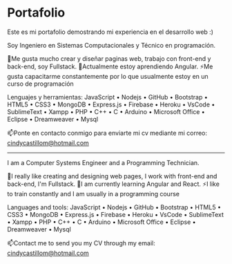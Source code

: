 # Portafolio
Este es mi portafolio demostrando mi experiencia en el desarrollo web :)

Soy Ingeniero en Sistemas Computacionales y Técnico en programación.

🥰Me gusta mucho crear y diseñar paginas web, trabajo con front-end y back-end, soy Fullstack.
🌱Actualmente estoy aprendiendo Angular.
⚡Me gusta capacitarme constantemente por lo que usualmente estoy en un curso de programación

Lenguajes y herramientas:
JavaScript • Nodejs • GitHub • Bootstrap • HTML5 • CSS3 • MongoDB • Express.js • Firebase • Heroku • VsCode • SublimeText • Xampp • PHP • C++ • C • Arduino • Microsoft Office • Eclipse • Dreamweaver • Mysql

📫Ponte en contacto conmigo para enviarte mi cv mediante mi correo:
cindycastillom@hotmail.com

- - - - - - - - - - - - - - - - - - - - - - - - - - - - - - - - - - - - - - - - - - - - - - - - - - - - - - - - - - - - - - - - - - - - - - 

I am a Computer Systems Engineer and a Programming Technician.

🥰I really like creating and designing web pages, I work with front-end and back-end, I'm Fullstack.
🌱I am currently learning Angular and React.
⚡I like to train constantly and I am usually in a programming course

Languages and tools:
JavaScript • Nodejs • GitHub • Bootstrap • HTML5 • CSS3 • MongoDB • Express.js • Firebase • Heroku • VsCode • SublimeText • Xampp • PHP • C++ • C • Arduino • Microsoft Office • Eclipse • Dreamweaver • Mysql

📫Contact me to send you my CV through my email:
cindycastillom@hotmail.com
